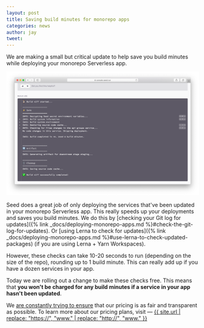 ```yaml
---
layout: post
title: Saving build minutes for monorepo apps
categories: news
author: jay
tweet: 
---
```


We are making a small but critical update to help save you build minutes while deploying your monorepo Serverless app.

![No build minutes charged in Seed](/assets/blog/saving-build-minutes-for-monorepo-apps/no-build-minutes-charged-in-seed.png)

Seed does a great job of only deploying the services that've been updated in your monorepo Serverless app. This really speeds up your deployments and saves you build minutes. We do this by [checking your Git log for updates]({% link _docs/deploying-monorepo-apps.md %}#check-the-git-log-for-updates). Or [using Lerna to check for updates]({% link _docs/deploying-monorepo-apps.md %}#use-lerna-to-check-updated-packages) (if you are using Lerna + Yarn Workspaces).

However, these checks can take 10-20 seconds to run (depending on the size of the repo), rounding up to 1 build minute. This can really add up if you have a dozen services in your app.

Today we are rolling out a change to make these checks free. This means that **you won't be charged for any build minutes if a service in your app hasn't been updated**.

We [are constantly trying to ensure](https://twitter.com/jayair/status/1258092217383731201?s=20) that our pricing is as fair and transparent as possible. To learn more about our pricing plans, visit — [{{ site.url | replace: "https://", "www." | replace: "http://", "www." }}](/pricing)
